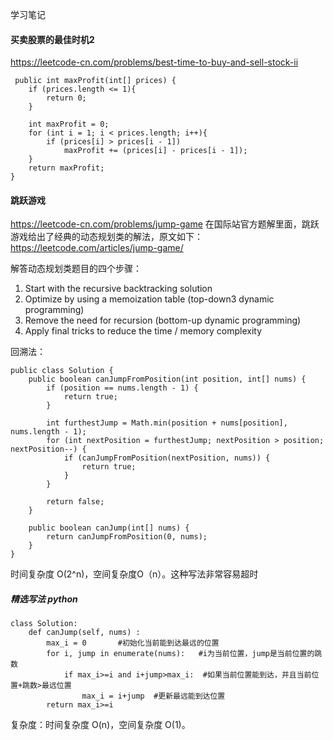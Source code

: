 学习笔记
#### 买卖股票的最佳时机2
https://leetcode-cn.com/problems/best-time-to-buy-and-sell-stock-ii

```
 public int maxProfit(int[] prices) {
    if (prices.length <= 1){
        return 0;
    }
    
    int maxProfit = 0;
    for (int i = 1; i < prices.length; i++){
        if (prices[i] > prices[i - 1])
            maxProfit += (prices[i] - prices[i - 1]);
    }
    return maxProfit;
}
```

#### 跳跃游戏
https://leetcode-cn.com/problems/jump-game
在国际站官方题解里面，跳跃游戏给出了经典的动态规划类的解法，原文如下：https://leetcode.com/articles/jump-game/

解答动态规划类题目的四个步骤：

1. Start with the recursive backtracking solution
2. Optimize by using a memoization table (top-down3 dynamic programming)
3. Remove the need for recursion (bottom-up dynamic programming)
4. Apply final tricks to reduce the time / memory complexity

回溯法：
```
public class Solution {
    public boolean canJumpFromPosition(int position, int[] nums) {
        if (position == nums.length - 1) {
            return true;
        }

        int furthestJump = Math.min(position + nums[position], nums.length - 1);
        for (int nextPosition = furthestJump; nextPosition > position; nextPosition--) {
            if (canJumpFromPosition(nextPosition, nums)) {
                return true;
            }
        }

        return false;
    }

    public boolean canJump(int[] nums) {
        return canJumpFromPosition(0, nums);
    }
}
```
时间复杂度 O(2^n)，空间复杂度O（n）。这种写法非常容易超时

##### 精选写法 python
```
class Solution:
    def canJump(self, nums) :
        max_i = 0       #初始化当前能到达最远的位置
        for i, jump in enumerate(nums):   #i为当前位置，jump是当前位置的跳数
            if max_i>=i and i+jump>max_i:  #如果当前位置能到达，并且当前位置+跳数>最远位置  
                max_i = i+jump  #更新最远能到达位置
        return max_i>=i
```
复杂度：时间复杂度 O(n)，空间复杂度 O(1)。